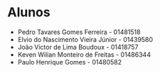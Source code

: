 # Alunos

* Pedro Tavares Gomes Ferreira  - 01481518
* Elvio do Nascimento Vieira Júnior - 01439580
* João Victor de Lima Boudoux - 01418757
* Keven Wilian Monteiro de Freitas - 01486344
* Paulo Henrique Gomes - 01480582